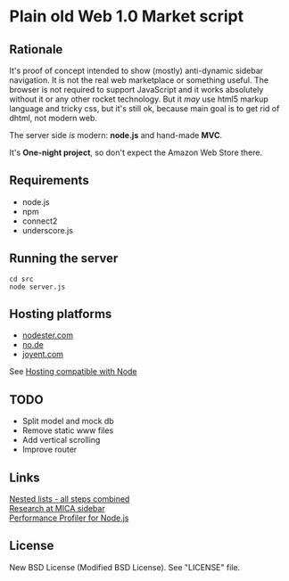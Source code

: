 Plain old Web 1.0 Market script
===============================

Rationale
---------
It's proof of concept intended to show (mostly) anti-dynamic sidebar navigation. It is not the real web marketplace or something useful.
The browser is not required to support JavaScript and it works absolutely without it or any other rocket technology.
But it _may_ use html5 markup language and tricky css, but it's still ok, because main goal is to get rid of dhtml, not modern web.

The server side _is_ modern: **node.js** and hand-made **MVC**.

It's **One-night project**, so don't expect the Amazon Web Store there.

Requirements
------------
* node.js
* npm
* connect2
* underscore.js

Running the server
------------------
    cd src
    node server.js

Hosting platforms
-----------------
* [nodester.com](http://nodester.com/)
* [no.de](http://no.de/)
* [joyent.com](http://www.joyent.com/)

See [Hosting compatible with Node](https://github.com/joyent/node/wiki/Node-Hosting)

TODO
----
* Split model and mock db
* Remove static www files
* Add vertical scrolling
* Improve router

Links
-----
[Nested lists - all steps combined](http://css.maxdesign.com.au/listutorial/sub_master.htm)  
[Research at MICA sidebar](http://www.mica.edu/Research_at_MICA.html)  
[Performance Profiler for Node.js](http://nodetime.com/)  

License
-------
New BSD License (Modified BSD License). See "LICENSE" file.

